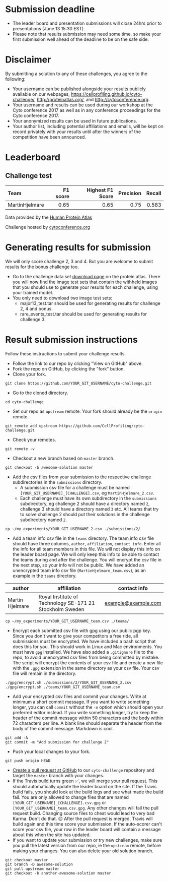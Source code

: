 # Submission deadline

- The leader board and presentation submissions will close 24hrs prior to presentations (June 13 15:30
EST).
- Please note that results submission may need some time, so make your first submission well ahead of the deadline to be on the safe side.


# Disclaimer

By submitting a solution to any of these challenges, you agree to the following:

- Your username can be published alongside your results publicly available on our webpages, https://cellprofiling.github.io/cyto-challenge/, http://proteinatlas.org/, and http://cytoconference.org.
- Your username and results can be used during our workshop at the Cyto conference 2017 as well as in any conference proceedings for the Cyto conference 2017.
- Your anonymized results can be used in future publications.
- Your author list, including potential affiliations and emails, will be kept on record privately with your results until after the winners of the competition have been announced.


# Leaderboard

## Challenge test

| Team           |   F1 score |   Highest F1 Score |   Precision |   Recall |
|:---------------|-----------:|-------------------:|------------:|---------:|
| MartinHjelmare |       0.65 |               0.65 |        0.75 |    0.583 |

Data provided by the [Human Protein Atlas](http://proteinatlas.org)

Challenge hosted by [cytoconference.org](http://cytoconference.org/2017/Program/Image-Analysis-Challenge.aspx)

# Generating results for submission

We will only score challenge 2, 3 and 4. But you are welcome to submit results for the bonus challenge too.

- Go to the challenge data set [download page](http://www.proteinatlas.org/CYTO_challenge2017/) on the protein atlas. There you will now find the image test sets that contain the withheld images that you should use to generate your results for each challenge, using your trained model.
- You only need to download two image test sets:
  - major13_test.tar should be used for generating results for challenge 2, 4 and bonus.
  - rare_events_test.tar should be used for generating results for challenge 3.

# Result submission instructions

Follow these instructions to submit your challenge results.

- Follow the link to our repo by clicking "View on GitHub" above.
- Fork the repo on GitHub, by clicking the "fork" button.
- Clone your fork.

```
git clone https://github.com/YOUR_GIT_USERNAME/cyto-challenge.git
```

- Go to the cloned directory.

```
cd cyto-challenge
```

- Set our repo as `upstream` remote. Your fork should already be the `origin` remote.

```
git remote add upstream https://github.com/CellProfiling/cyto-challenge.git
```

- Check your remotes.

```
git remote -v
```

- Checkout a new branch based on `master` branch.

```
git checkout -b awesome-solution master
```

- Add the csv files from your submission to the respective challenge subdirectories in the `submissions` directory.
  - A submission csv file for a challenge must be named `[YOUR_GIT_USERNAME]_[CHALLENGE].csv`, eg `MartinHjelmare_2.csv`.
  - Each challenge must have its own subdirectory in the `submissions` subdirectory, eg challenge 2 should have a directory named `2`, challenge 3 should have a directory named `3` etc. All teams that try to solve challenge 2 should put their solutions in the challenge subdirectory named `2`.

```
cp ~/my_experiments/YOUR_GIT_USERNAME_2.csv ./submissions/2/
```

- Add a team info csv file in the `teams` directory. The team info csv file should have three columns, `author`, `affiliation`, `contact info`. Enter all the info for all team members in this file. We will not display this info on the leader board page. We will only keep this info to be able to contact the teams during and after the challenge. You will encrypt the csv file in the next step, so your info will not be public. We have added an unencrypted team info csv file (`MartinHjelmare_team.csv`), as an example in the `teams` directory.

| author          | affiliation                                              | contact info        |
|-----------------|----------------------------------------------------------|---------------------|
| Martin Hjelmare | Royal Institute of Technology SE-171 21 Stockholm Sweden | example@example.com |

```
cp ~/my_experiments/YOUR_GIT_USERNAME_team.csv ./teams/
```

- Encrypt each submitted csv file with gpg using our public pgp key. Since you don't want to give your competitors a free ride, all submissions must be encrypted. We have included a bash script that does this for you. This should work in Linux and Mac environments. You must have `gpg` installed. We have also added a `.gitignore` file to the repo, to avoid unencrypted csv files from being committed by mistake. The script will encrypt the contents of your csv file and create a new file with the `.gpg` extension in the same directory as your csv file. Your csv file will remain in the directory.

```
./gpg/encrypt.sh ./submissions/2/YOUR_GIT_USERNAME_2.csv
./gpg/encrypt.sh ./teams/YOUR_GIT_USERNAME_team.csv
```

- Add your encrypted csv files and commit your changes. Write at minimum a short commit message. If you want to write something longer, you can call `commit` without the `-m` option which should open your preferred editor instead. If you write something longer, try to keep the header of the commit message within 50 characters and the body within 72 characters per line. A blank line should separate the header from the body of the commit message. Markdown is cool.

```
git add -A
git commit -m "Add submission for challenge 2"
```

- Push your local changes to your fork.

```
git push origin HEAD
```

- [Create a pull request at GitHub](https://help.github.com/articles/creating-a-pull-request/) to our `cyto-challenge` repository and target the `master` branch with your changes.
- If the Travis build turns green :white_check_mark:, we will merge your pull request. This should automatically update the leader board on the site. If the Travis build fails, you should look at the build logs and see what made the build fail. You are only allowed to change files that are named `[YOUR_GIT_USERNAME]_[CHALLENGE].csv.gpg` or `[YOUR_GIT_USERNAME]_team.csv.gpg`. Any other changes will fail the pull request build. Changing source files to cheat would lead to very bad Karma. Don't do that. :wink: After the pull request is merged, Travis will build again and this time score your submission. If the auto-scorer can't score your csv file, your row in the leader board will contain a message about this when the site has updated.
- If you want to update your submission or try new challenges, make sure you pull the latest version from our repo, ie the `upstream` remote, before making your changes. You can also delete your old solution branch.

```
git checkout master
git branch -D awesome-solution
git pull upstream master
git checkout -b another-awesome-solution master
```
